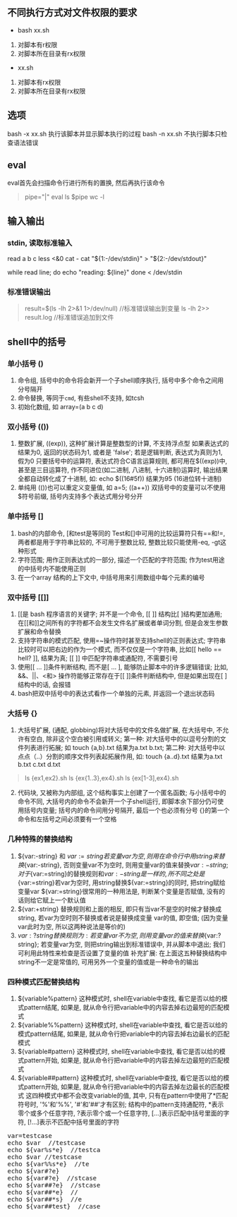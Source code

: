 
## 不同执行方式对文件权限的要求
+ bash xx.sh
1. 对脚本有r权限
2. 对脚本所在目录有rx权限
+ xx.sh
1. 对脚本有rx权限
2. 对脚本所在目录有rx权限

## 选项
bash -x xx.sh  执行该脚本并显示脚本执行的过程
bash -n xx.sh  不执行脚本只检查语法错误

## eval
eval首先会扫描命令行进行所有的置换, 然后再执行该命令
> pipe="|"
> eval ls $pipe wc -l

## 输入输出

### stdin, 读取标准输入
read a b c
less <&0
cat -
cat "${1:-/dev/stdin}" > "${2:-/dev/stdout}"

while read line; do
    echo "reading: ${line}"
done < /dev/stdin

### 标准错误输出
> result=$(ls -lh 2>&1 1>/dev/null)  //标准错误输出到变量
> ls -lh 2>> result.log  //标准错误追加到文件

## shell中的括号
### 单小括号 ()
1. 命令组, 括号中的命令将会新开一个子shell顺序执行, 括号中多个命令之间用分号隔开
2. 命令替换, 等同于`cmd`, 有些shell不支持, 如tcsh
3. 初始化数组, 如 array=(a b c d)
### 双小括号 (())
1. 整数扩展, ((exp)), 这种扩展计算是整数型的计算, 不支持浮点型
如果表达式的结果为0, 返回的状态码为1, 或者是 'false'; 若是逻辑判断, 表达式为真则为1, 假为0
只要括号中的运算符, 表达式符合C语言运算规则, 都可用在$((exp))中, 甚至是三目运算符, 作不同进位(如二进制, 八进制, 十六进制)运算时, 输出结果全都自动转化成了十进制, 如: echo $((16#5f)) 结果为95 (16进位转十进制)
2. 单纯用 (())也可以重定义变量值, 如 a=5; ((a++))
双括号中的变量可以不使用$符号前缀, 括号内支持多个表达式用分号分开
### 单中括号 []
1. bash的内部命令, [和test是等同的
Test和[]中可用的比较运算符只有==和!=, 两者都是用于字符串比较的, 不可用于整数比较, 整数比较只能使用-eq, -gt这种形式
2. 字符范围; 用作正则表达式的一部分, 描述一个匹配的字符范围; 作为test用途的中括号内不能使用正则
3. 在一个array 结构的上下文中, 中括号用来引用数组中每个元素的编号
### 双中括号 [[]]
1. [[是 bash 程序语言的关键字; 并不是一个命令, [[ ]] 结构比[ ]结构更加通用; 在[[和]]之间所有的字符都不会发生文件名扩展或者单词分割, 但是会发生参数扩展和命令替换
2. 支持字符串的模式匹配, 使用=~操作符时甚至支持shell的正则表达式; 字符串比较时可以把右边的作为一个模式, 而不仅仅是一个字符串, 比如[[ hello == hell? ]], 结果为真; [[ ]] 中匹配字符串或通配符, 不需要引号
3. 使用[[ ... ]]条件判断结构, 而不是[ ... ], 能够防止脚本中的许多逻辑错误; 比如, &&、||、<和> 操作符能够正常存在于[[ ]]条件判断结构中, 但是如果出现在[ ]结构中的话, 会报错
4. bash把双中括号中的表达式看作一个单独的元素, 并返回一个退出状态码
### 大括号 {}
1. 大括号扩展, (通配, globbing)将对大括号中的文件名做扩展, 在大括号中, 不允许有空白, 除非这个空白被引用或转义; 第一种: 对大括号中的以逗号分割的文件列表进行拓展; 如 touch {a,b}.txt 结果为a.txt b.txt; 第二种: 对大括号中以点点（..）分割的顺序文件列表起拓展作用, 如: touch {a..d}.txt 结果为a.txt b.txt c.txt d.txt
> ls {ex1,ex2}.sh
> ls {ex{1..3},ex4}.sh
> ls {ex[1-3],ex4}.sh
2. 代码块, 又被称为内部组, 这个结构事实上创建了一个匿名函数; 与小括号中的命令不同, 大括号内的命令不会新开一个子shell运行, 即脚本余下部分仍可使用括号内变量; 括号内的命令间用分号隔开, 最后一个也必须有分号
{}的第一个命令和左括号之间必须要有一个空格
### 几种特殊的替换结构
1. ${var:-string} 和 ${var:=string}  若变量var为空, 则用在命令行中用string来替换${var:-string}, 否则变量var不为空时, 则用变量var的值来替换${var:-string}; 对于${var:=string}的替换规则和${var:-string}是一样的, 所不同之处是${var:=string}若var为空时, 用string替换${var:=string}的同时, 把string赋给变量var
${var:=string}很常用的一种用法是, 判断某个变量是否赋值, 没有的话则给它赋上一个默认值 
2. ${var:+string}  替换规则和上面的相反, 即只有当var不是空的时候才替换成string, 若var为空时则不替换或者说是替换成变量 var的值, 即空值; (因为变量var此时为空, 所以这两种说法是等价的) 
3. ${var:?string}  替换规则为: 若变量var不为空, 则用变量var的值来替换${var:?string}; 若变量var为空, 则把string输出到标准错误中, 并从脚本中退出; 我们可利用此特性来检查是否设置了变量的值 
补充扩展: 在上面这五种替换结构中string不一定是常值的, 可用另外一个变量的值或是一种命令的输出
### 四种模式匹配替换结构
1. ${variable%pattern}  这种模式时, shell在variable中查找, 看它是否以给的模式pattern结尾, 如果是, 就从命令行把variable中的内容去掉右边最短的匹配模式
2. ${variable%%pattern}  这种模式时, shell在variable中查找, 看它是否以给的模式pattern结尾, 如果是, 就从命令行把variable中的内容去掉右边最长的匹配模式
3. ${variable#pattern}  这种模式时, shell在variable中查找, 看它是否以给的模式pattern开始, 如果是, 就从命令行把variable中的内容去掉左边最短的匹配模式
4. ${variable##pattern}  这种模式时, shell在variable中查找, 看它是否以给的模式pattern开始, 如果是, 就从命令行把variable中的内容去掉左边最长的匹配模式
这四种模式中都不会改变variable的值, 其中, 只有在pattern中使用了*匹配符号时, '%'和'%%', '#'和'##'才有区别; 结构中的pattern支持通配符, *表示零个或多个任意字符, ?表示零个或一个任意字符, [...]表示匹配中括号里面的字符, [!...]表示不匹配中括号里面的字符
<pre>
var=testcase
echo $var  //testcase
echo ${var%s*e}  //testca
echo $var //testcase
echo ${var%%s*e}  //te
echo ${var#?e}
echo ${var#?e}  //stcase
echo ${var##?e}  //stcase
echo ${var##*e}  //
echo ${var##*s}  //e
echo ${var##test}  //case
</pre>
